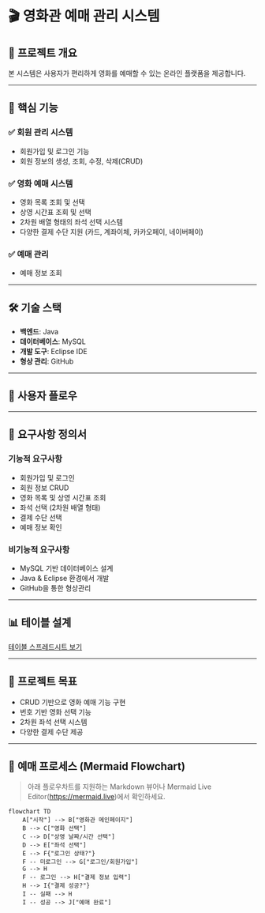 # 🎬 영화관 예매 관리 시스템

## 📌 프로젝트 개요
본 시스템은 사용자가 편리하게 영화를 예매할 수 있는 온라인 플랫폼을 제공합니다.

---

## 🚀 핵심 기능

### ✅ 회원 관리 시스템
- 회원가입 및 로그인 기능
- 회원 정보의 생성, 조회, 수정, 삭제(CRUD)

### ✅ 영화 예매 시스템
- 영화 목록 조회 및 선택
- 상영 시간표 조회 및 선택
- 2차원 배열 형태의 좌석 선택 시스템
- 다양한 결제 수단 지원 (카드, 계좌이체, 카카오페이, 네이버페이)

### ✅ 예매 관리
- 예매 정보 조회

---

## 🛠️ 기술 스택
- **백엔드**: Java  
- **데이터베이스**: MySQL  
- **개발 도구**: Eclipse IDE  
- **형상 관리**: GitHub  

---

## 🧭 사용자 플로우


---

## 📐 요구사항 정의서

### 기능적 요구사항
- 회원가입 및 로그인
- 회원 정보 CRUD
- 영화 목록 및 상영 시간표 조회
- 좌석 선택 (2차원 배열 형태)
- 결제 수단 선택
- 예매 정보 확인

### 비기능적 요구사항
- MySQL 기반 데이터베이스 설계
- Java & Eclipse 환경에서 개발
- GitHub을 통한 형상관리

---

## 📊 테이블 설계
[테이블 스프레드시트 보기](https://docs.google.com/spreadsheets/d/1uqyn9ivm9woyBFVLew8_6WkgJYd_po7Xx5D2-o4e4ZI/edit?usp=sharing)

---

## 🎯 프로젝트 목표
- CRUD 기반으로 영화 예매 기능 구현
- 번호 기반 영화 선택 기능
- 2차원 좌석 선택 시스템
- 다양한 결제 수단 제공

---

## 🔄 예매 프로세스 (Mermaid Flowchart)

> 아래 플로우차트를 지원하는 Markdown 뷰어나 Mermaid Live Editor(https://mermaid.live)에서 확인하세요.

```mermaid
flowchart TD
    A["시작"] --> B["영화관 메인페이지"]
    B --> C["영화 선택"]
    C --> D["상영 날짜/시간 선택"]
    D --> E["좌석 선택"]
    E --> F{"로그인 상태?"}
    F -- 미로그인 --> G["로그인/회원가입"]
    G --> H
    F -- 로그인 --> H["결제 정보 입력"]
    H --> I{"결제 성공?"}
    I -- 실패 --> H
    I -- 성공 --> J["예매 완료"]

